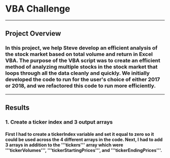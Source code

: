 # VBA Challenge
---
## Project Overview
### In this project, we help Steve develop an efficient analysis of the stock market based on total volume and return in Excel VBA. The purpose of the VBA script was to create an efficient method of analyzing multiple stocks in the stock market that loops through all the data cleanly and quickly. We initially developed the code to run for the user's choice of either 2017 or 2018, and we refactored this code to run more efficiently.
---
## Results
### 1. Create a ticker index and 3 output arrays
#### First I had to create a tickerIndex variable and set it equal to zero so it could be used across the 4 different arrays in the code. Next, I had to add 3 arrays in addition to the '''tickers''' array which were '''tickerVolumes''', '''tickerStartingPrices''', and '''tickerEndingPrices'''.

